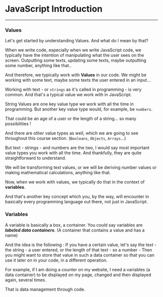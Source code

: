 # JavaScript Introduction

---

### Values

Let's get started by understanding Values. And what do I mean by that?

When we write code, especially when we write JavaScript code, we typically have the intention of manipulating what the user sees on the screen. Outputting some texts, updating some texts, maybe outputting some number, anything like that..

And therefore, we typically work with **Values** in our code. We might be working with some text, maybe some texts the user entered in an input...

Working with text - or `strings` as it's called in programming - is very common. And that's a typical value we work with in JavaScript.

String Values are one key value type we work with all the time in programming. But another key value type would, for example, be `numbers`.

That could be an age of a user or the length of a string... so many possibilities !

And there are other value types as well, which we are going to see throughout this course section. (`Booleans`, `Objects`, `Arrays`...)

But text - strings - and numbers are the two, I would say most important value types you work with all the time. And thankfully, they are quite straightforward to understand.

We will be transforming text values, or we will be deriving number values or making mathematical calculations, anything like that.

Now, when we work with values, we typically do that in the context of **variables**.

And that's another key concept which you, by the way, will encounter in basically every programming language out there, not just in JavaScript.

### Variables

A variable is basically a box, a container.
You could say variables are **_labeled data containers_**. (A container that contains a value and has a name)

And the idea is the following : If you have a certain value, let's say the text - the string - a user entered, or the length of that text - so a number - Then you might want to store that value in such a data container so that you can use it later on in your code, in a different operation.

For example, if I am doing a counter on my website, I need a variables (a data container) to be displayed on my page, changed and then displayed again, several times.

That is data management through code.

